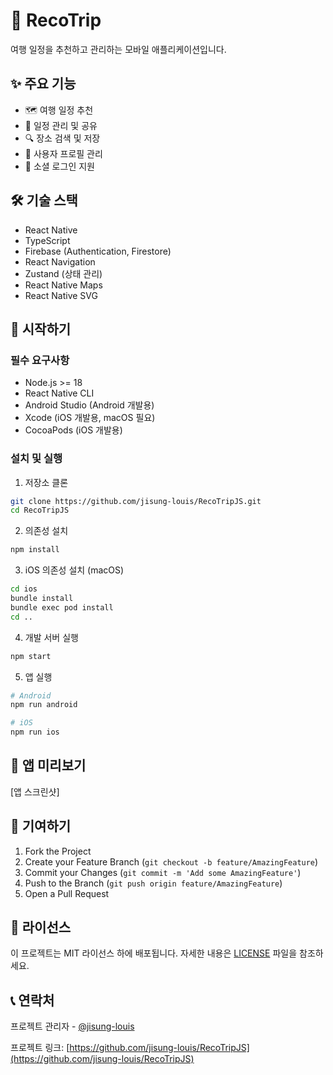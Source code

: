 # 🚀 RecoTrip

여행 일정을 추천하고 관리하는 모바일 애플리케이션입니다.

## ✨ 주요 기능

- 🗺️ 여행 일정 추천
- 📅 일정 관리 및 공유
- 🔍 장소 검색 및 저장
- 👥 사용자 프로필 관리
- 🔐 소셜 로그인 지원

## 🛠 기술 스택

- React Native
- TypeScript
- Firebase (Authentication, Firestore)
- React Navigation
- Zustand (상태 관리)
- React Native Maps
- React Native SVG

## 🚀 시작하기

### 필수 요구사항

- Node.js >= 18
- React Native CLI
- Android Studio (Android 개발용)
- Xcode (iOS 개발용, macOS 필요)
- CocoaPods (iOS 개발용)

### 설치 및 실행

1. 저장소 클론
```bash
git clone https://github.com/jisung-louis/RecoTripJS.git
cd RecoTripJS
```

2. 의존성 설치
```bash
npm install
```

3. iOS 의존성 설치 (macOS)
```bash
cd ios
bundle install
bundle exec pod install
cd ..
```

4. 개발 서버 실행
```bash
npm start
```

5. 앱 실행
```bash
# Android
npm run android

# iOS
npm run ios
```

## 📱 앱 미리보기

[앱 스크린샷]

## 🤝 기여하기

1. Fork the Project
2. Create your Feature Branch (`git checkout -b feature/AmazingFeature`)
3. Commit your Changes (`git commit -m 'Add some AmazingFeature'`)
4. Push to the Branch (`git push origin feature/AmazingFeature`)
5. Open a Pull Request

## 📄 라이선스

이 프로젝트는 MIT 라이선스 하에 배포됩니다. 자세한 내용은 [LICENSE](LICENSE) 파일을 참조하세요.

## 📞 연락처

프로젝트 관리자 - [@jisung-louis](https://github.com/jisung-louis)

프로젝트 링크: [https://github.com/jisung-louis/RecoTripJS](https://github.com/jisung-louis/RecoTripJS)
